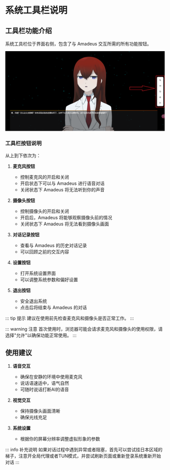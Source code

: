 # 系统工具栏说明

## 工具栏功能介绍

系统工具栏位于界面右侧，包含了与 Amadeus 交互所需的所有功能按钮。

![工具栏界面](./public/images/4.png)

### 工具栏按钮说明

从上到下依次为：

1. **麦克风按钮**
   - 控制麦克风的开启和关闭
   - 开启状态下可以与 Amadeus 进行语音对话
   - 关闭状态下 Amadeus 将无法听到你的声音

2. **摄像头按钮**
   - 控制摄像头的开启和关闭
   - 开启后，Amadeus 将能够观察摄像头前的情况
   - 关闭状态下 Amadeus 将无法看到摄像头画面

3. **对话记录按钮**
   - 查看与 Amadeus 的历史对话记录
   - 可以回顾之前的交互内容

4. **设置按钮**
   - 打开系统设置界面
   - 可以调整系统参数和偏好设置

5. **退出按钮**
   - 安全退出系统
   - 点击后将结束与 Amadeus 的对话

::: tip 提示
建议在使用前先检查麦克风和摄像头是否正常工作。
:::

::: warning 注意
首次使用时，浏览器可能会请求麦克风和摄像头的使用权限，请选择"允许"以确保功能正常使用。
:::

## 使用建议

1. **语音交互**
   - 确保在安静的环境中使用麦克风
   - 说话语速适中，语气自然
   - 可随时说话打断AI的语音

2. **视觉交互**
   - 保持摄像头画面清晰
   - 确保光线充足

3. **系统设置**
   - 根据你的屏幕分辨率调整虚拟形象的参数

::: info 补充说明
如果对话过程中遇到异常或者阻塞，首先可以尝试挂日本区域的梯子，注意开全局代理或者TUN模式，并尝试刷新页面或重新登录系统重新开始对话
:::
